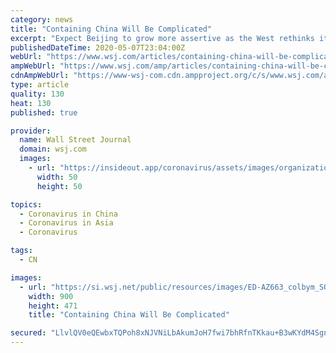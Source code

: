 ```yaml
---
category: news
title: "Containing China Will Be Complicated"
excerpt: "Expect Beijing to grow more assertive as the West rethinks its economic attachments after the coronavirus."
publishedDateTime: 2020-05-07T23:04:00Z
webUrl: "https://www.wsj.com/articles/containing-china-will-be-complicated-11588892200"
ampWebUrl: "https://www.wsj.com/amp/articles/containing-china-will-be-complicated-11588892200"
cdnAmpWebUrl: "https://www-wsj-com.cdn.ampproject.org/c/s/www.wsj.com/amp/articles/containing-china-will-be-complicated-11588892200"
type: article
quality: 130
heat: 130
published: true

provider:
  name: Wall Street Journal
  domain: wsj.com
  images:
    - url: "https://insideout.app/coronavirus/assets/images/organizations/wsj.com-50x50.jpg"
      width: 50
      height: 50

topics:
  - Coronavirus in China
  - Coronavirus in Asia
  - Coronavirus

tags:
  - CN

images:
  - url: "https://si.wsj.net/public/resources/images/ED-AZ663_colbym_SOC_20200506114037.jpg"
    width: 900
    height: 471
    title: "Containing China Will Be Complicated"

secured: "LlvlQV0eQEwbxTQPoh8xNJVNiLbAkumJoH7fwi7bhRfnTKkau+B3wKYdM4Sgn2l7wdMJ2+7YUdbX5e3VTXPrDj0YLRITYv6N+hnHQ1KSDuU1aFTAlMeigXHBw25U7QrFW9npmLu1nY14+30c3Hn4v3W11lkAZU8yi7Def44uqEZ56qpQR8GNAJY5CVFpyrDKz859oQXqpfKYJ5RJ+b70YKijCTnhirq780THRFX7pqwPR2Fd910l0P2lRQ4o0YsUbwEBuovVyuEzW1a1qKXR+lLVp+PE9h+Q+ueP76eGlhRJQoGyV8FXiydpIYZa3kObzzVk+L/Gr8JKmSxwRjWr/arn+AF4HzwWqIyN0Rkv1etkbCal2fV1KzVeCLMOYXDED4iSEOK+j0D3w/Xgnkt4GHv1Hn2fViMyLMIiRfB47FZa4qioIVCiuW2/hINfmjctWehgc7MWzTuFAKovFJggHMSkLZeOscJ1yR7IkWWXKCo=;ZGlJZbIslsuxHpDiDvrybQ=="
---
```


